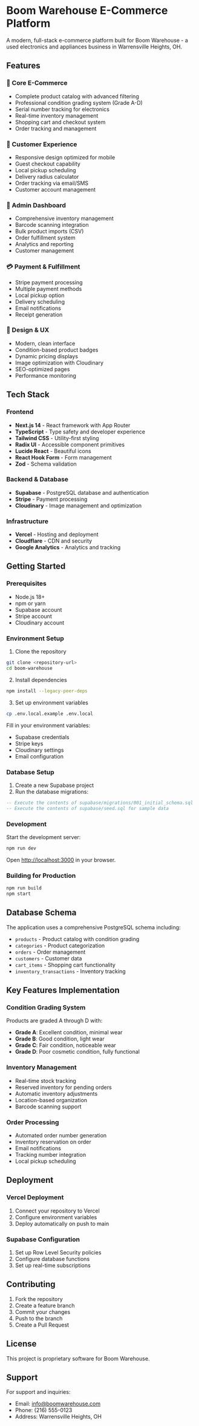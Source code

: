 # Boom Warehouse E-Commerce Platform

A modern, full-stack e-commerce platform built for Boom Warehouse - a used electronics and appliances business in Warrensville Heights, OH.

## Features

### 🏪 Core E-Commerce
- Complete product catalog with advanced filtering
- Professional condition grading system (Grade A-D)
- Serial number tracking for electronics
- Real-time inventory management
- Shopping cart and checkout system
- Order tracking and management

### 📱 Customer Experience
- Responsive design optimized for mobile
- Guest checkout capability
- Local pickup scheduling
- Delivery radius calculator
- Order tracking via email/SMS
- Customer account management

### 🔧 Admin Dashboard
- Comprehensive inventory management
- Barcode scanning integration
- Bulk product imports (CSV)
- Order fulfillment system
- Analytics and reporting
- Customer management

### 💳 Payment & Fulfillment
- Stripe payment processing
- Multiple payment methods
- Local pickup option
- Delivery scheduling
- Email notifications
- Receipt generation

### 🎨 Design & UX
- Modern, clean interface
- Condition-based product badges
- Dynamic pricing displays
- Image optimization with Cloudinary
- SEO-optimized pages
- Performance monitoring

## Tech Stack

### Frontend
- **Next.js 14** - React framework with App Router
- **TypeScript** - Type safety and developer experience
- **Tailwind CSS** - Utility-first styling
- **Radix UI** - Accessible component primitives
- **Lucide React** - Beautiful icons
- **React Hook Form** - Form management
- **Zod** - Schema validation

### Backend & Database
- **Supabase** - PostgreSQL database and authentication
- **Stripe** - Payment processing
- **Cloudinary** - Image management and optimization

### Infrastructure
- **Vercel** - Hosting and deployment
- **Cloudflare** - CDN and security
- **Google Analytics** - Analytics and tracking

## Getting Started

### Prerequisites
- Node.js 18+
- npm or yarn
- Supabase account
- Stripe account
- Cloudinary account

### Environment Setup

1. Clone the repository
```bash
git clone <repository-url>
cd boom-warehouse
```

2. Install dependencies
```bash
npm install --legacy-peer-deps
```

3. Set up environment variables
```bash
cp .env.local.example .env.local
```

Fill in your environment variables:
- Supabase credentials
- Stripe keys
- Cloudinary settings
- Email configuration

### Database Setup

1. Create a new Supabase project
2. Run the database migrations:
```sql
-- Execute the contents of supabase/migrations/001_initial_schema.sql
-- Execute the contents of supabase/seed.sql for sample data
```

### Development

Start the development server:
```bash
npm run dev
```

Open [http://localhost:3000](http://localhost:3000) in your browser.

### Building for Production

```bash
npm run build
npm start
```

## Database Schema

The application uses a comprehensive PostgreSQL schema including:
- `products` - Product catalog with condition grading
- `categories` - Product categorization
- `orders` - Order management
- `customers` - Customer data
- `cart_items` - Shopping cart functionality
- `inventory_transactions` - Inventory tracking

## Key Features Implementation

### Condition Grading System
Products are graded A through D with:
- **Grade A**: Excellent condition, minimal wear
- **Grade B**: Good condition, light wear
- **Grade C**: Fair condition, noticeable wear
- **Grade D**: Poor cosmetic condition, fully functional

### Inventory Management
- Real-time stock tracking
- Reserved inventory for pending orders
- Automatic inventory adjustments
- Location-based organization
- Barcode scanning support

### Order Processing
- Automated order number generation
- Inventory reservation on order
- Email notifications
- Tracking number integration
- Local pickup scheduling

## Deployment

### Vercel Deployment
1. Connect your repository to Vercel
2. Configure environment variables
3. Deploy automatically on push to main

### Supabase Configuration
1. Set up Row Level Security policies
2. Configure database functions
3. Set up real-time subscriptions

## Contributing

1. Fork the repository
2. Create a feature branch
3. Commit your changes
4. Push to the branch
5. Create a Pull Request

## License

This project is proprietary software for Boom Warehouse.

## Support

For support and inquiries:
- Email: info@boomwarehouse.com
- Phone: (216) 555-0123
- Address: Warrensville Heights, OH
